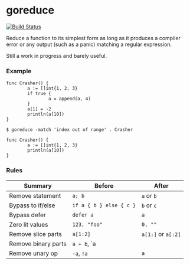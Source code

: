 # goreduce

[![Build Status](https://travis-ci.org/mvdan/goreduce.svg?branch=master)](https://travis-ci.org/mvdan/goreduce)

Reduce a function to its simplest form as long as it produces a compiler
error or any output (such as a panic) matching a regular expression.

Still a work in progress and barely useful.

### Example

```
func Crasher() {
        a := []int{1, 2, 3}
        if true {
                a = append(a, 4)
        }
        a[1] = -2
        println(a[10])
}
```

	$ goreduce -match 'index out of range' . Crasher

```
func Crasher() {
        a := []int{1, 2, 3}
        println(a[10])
}
```

### Rules

| Summary             | Before                  | After              |
| ------------------- | ----------------------- | ------------------ |
| Remove statement    | `a; b`                  | `a` or `b`         |
| Bypass to if/else   | `if a { b } else { c }` | `b` or `c`         |
| Bypass defer        | `defer a`               | `a`                |
| Zero lit values     | `123, "foo"`            | `0, ""`            |
| Remove slice parts  | `a[1:2]`                | `a[1:]` or `a[:2]` |
| Remove binary parts | `a + b`, `a || b`       | `a` or `b`         |
| Remove unary op     | `-a`, `!a`              | `a`                |
